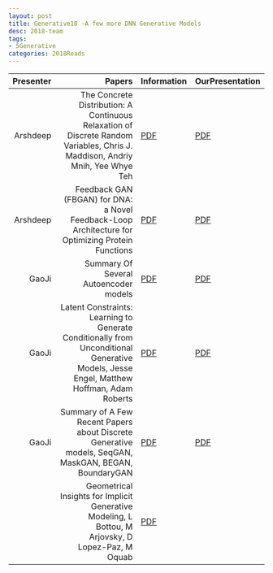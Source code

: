 ```yaml
---
layout: post
title: Generative18 -A few more DNN Generative Models
desc: 2018-team
tags:
- 5Generative
categories: 2018Reads
---
```


| Presenter | Papers | Information| OurPresentation |
| -----: | ----------: | :----- | :----- |
|  Arshdeep| The Concrete Distribution: A Continuous Relaxation of Discrete Random Variables, Chris J. Maddison, Andriy Mnih, Yee Whye Teh  | [PDF](https://arxiv.org/abs/1611.00712) |  [PDF]({{site.baseurl}}/MoreTalksTeam/Arsh/DEEP-07162018-Gumbel-Softmax.pdf) | 
| Arshdeep | Feedback GAN (FBGAN) for DNA: a Novel Feedback-Loop Architecture for Optimizing Protein Functions  | [PDF](https://arxiv.org/abs/1804.01694) |  [PDF]({{site.baseurl}}/MoreTalksTeam/Arsh/GAN-07132018-FBGAN.pdf) | 
| GaoJi | Summary Of Several Autoencoder models  | [PDF]() |  [PDF]({{site.baseurl}}/MoreTalksTeam/Ji/JiAutoencoderNNs.pdf) | 
| GaoJi | Latent Constraints: Learning to Generate Conditionally from Unconditional Generative Models, Jesse Engel, Matthew Hoffman, Adam Roberts  | [PDF](https://arxiv.org/abs/1711.05772) |  [PDF]({{site.baseurl}}/MoreTalksTeam/Ji/JIConditionalGEN.pdf) | 
| GaoJi |  Summary of A Few Recent Papers about Discrete Generative models, SeqGAN, MaskGAN, BEGAN, BoundaryGAN| [PDF]() |  [PDF]({{site.baseurl}}/MoreTalksTeam/Ji/JIDiscreteGAN.pdf) | 
|  | Geometrical Insights for Implicit Generative Modeling, L Bottou, M Arjovsky, D Lopez-Paz, M Oquab  | [PDF](https://arxiv.org/pdf/1712.07822.pdf) |


> ####  


> ####  



> ####  
